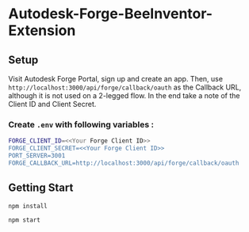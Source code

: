 # Autodesk-Forge-BeeInventor-Extension

## Setup

Visit Autodesk Forge Portal, sign up and create an app.
Then, use `http://localhost:3000/api/forge/callback/oauth` as the Callback URL, although it is not used on a 2-legged flow. In the end take a note of the Client ID and Client Secret.

### Create `.env` with following variables :

```sh
FORGE_CLIENT_ID=<<Your Forge Client ID>>
FORGE_CLIENT_SECRET=<<Your Forge Client ID>>
PORT_SERVER=3001
FORGE_CALLBACK_URL=http://localhost:3000/api/forge/callback/oauth
```

## Getting Start

```sh
npm install
```

```sh
npm start
```
